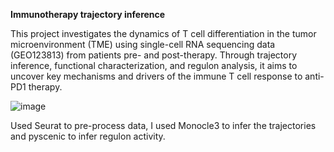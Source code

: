 **Immunotherapy trajectory inference**

This project investigates the dynamics of T cell differentiation in the tumor microenvironment (TME) using single-cell RNA sequencing data (GEO123813) from patients pre- and post-therapy. Through trajectory inference, functional characterization, and regulon analysis, it aims to uncover key mechanisms and drivers of the immune T cell response to anti-PD1 therapy.

![image](https://github.com/user-attachments/assets/f7cf5462-edfe-4052-b075-171cc6faeee6)


Used Seurat to pre-process data, I used Monocle3 to infer the trajectories and pyscenic to infer regulon activity.


